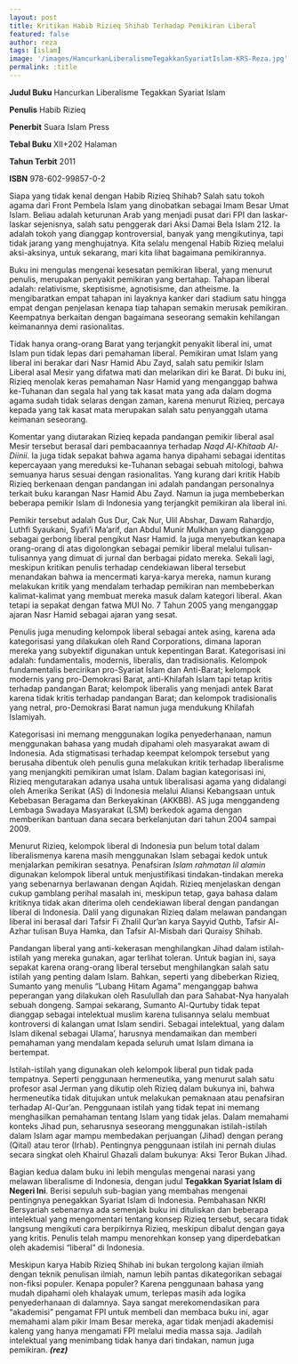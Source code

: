 ```yaml
---
layout: post
title: Kritikan Habib Rizieq Shihab Terhadap Pemikiran Liberal
featured: false
author: reza
tags: [islam]
image: '/images/HancurkanLiberalismeTegakkanSyariatIslam-KRS-Reza.jpg'
permalink: :title
---
```


**Judul Buku** Hancurkan Liberalisme Tegakkan Syariat Islam

**Penulis** Habib Rizieq

**Penerbit** Suara Islam Press

**Tebal Buku** XII+202 Halaman

**Tahun Terbit** 2011

**ISBN** 978-602-99857-0-2

Siapa yang tidak kenal dengan Habib Rizieq Shihab? Salah satu tokoh agama dari Front Pembela Islam yang dinobatkan sebagai Imam Besar Umat Islam. Beliau adalah keturunan Arab yang menjadi pusat dari FPI dan laskar-laskar sejenisnya, salah satu penggerak dari Aksi Damai Bela Islam 212. Ia adalah tokoh yang dianggap kontroversial, banyak yang mengikutinya, tapi tidak jarang yang menghujatnya. Kita selalu mengenal Habib Rizieq melalui aksi-aksinya, untuk sekarang, mari kita lihat bagaimana pemikirannya.

Buku ini mengulas mengenai kesesatan pemikiran liberal, yang menurut penulis, merupakan penyakit pemikiran yang bertahap. Tahapan liberal adalah: relativisme, skeptisisme, agnotisisme, dan atheisme. Ia mengibaratkan empat tahapan ini layaknya kanker dari stadium satu hingga empat dengan penjelasan kenapa tiap tahapan semakin merusak pemikiran. Keempatnya berkaitan dengan bagaimana seseorang semakin kehilangan keimanannya demi rasionalitas.

Tidak hanya orang-orang Barat yang terjangkit penyakit liberal ini, umat Islam pun tidak lepas dari pemahaman liberal. Pemikiran umat Islam yang liberal ini berakar dari Nasr Hamid Abu Zayd, salah satu pemikir Islam Liberal asal Mesir yang difatwa mati dan melarikan diri ke Barat. Di buku ini, Rizieq menolak keras pemahaman Nasr Hamid yang menganggap bahwa ke-Tuhanan dan segala hal yang tak kasat mata yang ada dalam dogma agama sudah tidak selaras dengan zaman, karena menurut Rizieq, percaya kepada yang tak kasat mata merupakan salah satu penyanggah utama keimanan seseorang.

Komentar yang diutarakan Rizieq kepada pandangan pemikir liberal asal Mesir tersebut berasal dari pembacaannya terhadap _Naqd Al-Khitaab Al-Diinii_. Ia juga tidak sepakat bahwa agama hanya dipahami sebagai identitas kepercayaan yang mereduksi ke-Tuhanan sebagai sebuah mitologi, bahwa semuanya harus sesuai dengan rasionalitas. Yang kurang dari kritik Habib Rizieq berkenaan dengan pandangan ini adalah pandangan personalnya terkait buku karangan Nasr Hamid Abu Zayd. Namun ia juga membeberkan beberapa pemikir Islam di Indonesia yang terjangkit pemikiran ala liberal ini.

Pemikir tersebut adalah Gus Dur, Cak Nur, Ulil Abshar, Dawam Rahardjo, Luthfi Syaukani, Syafi’i Ma’arif, dan Abdul Munir Mulkhan yang dianggap sebagai gerbong liberal pengikut Nasr Hamid. Ia juga menyebutkan kenapa orang-orang di atas digolongkan sebagai pemikir liberal melalui tulisan-tulisannya yang dimuat di jurnal dan berbagai pidato mereka. Sekali lagi, meskipun kritikan penulis terhadap cendekiawan liberal tersebut menandakan bahwa ia mencermati karya-karya mereka, namun kurang melakukan kritik yang mendalam terhadap pemikiran nan membeberkan kalimat-kalimat yang membuat mereka masuk dalam kategori liberal. Akan tetapi ia sepakat dengan fatwa MUI No. 7 Tahun 2005 yang menganggap ajaran Nasr Hamid sebagai ajaran yang sesat.

Penulis juga menuding kelompok liberal sebagai antek asing, karena ada kategorisasi yang dilakukan oleh Rand Corporations, dimana laporan mereka yang subyektif digunakan untuk kepentingan Barat. Kategorisasi ini adalah: fundamentalis, modernis, liberalis, dan tradisionalis. Kelompok fundamentalis bercirikan pro-Syariat Islam dan Anti-Barat; kelompok modernis yang pro-Demokrasi Barat, anti-Khilafah Islam tapi tetap kritis terhadap pandangan Barat; kelompok liberalis yang menjadi antek Barat karena tidak kritis terhadap pandangan Barat; dan kelompok tradisionalis yang netral, pro-Demokrasi Barat namun juga mendukung Khilafah Islamiyah.

Kategorisasi ini memang menggunakan logika penyederhanaan, namun menggunakan bahasa yang mudah dipahami oleh masyarakat awam di Indonesia. Ada stigmatisasi terhadap keempat kelompok tersebut yang berusaha dibentuk oleh penulis guna melakukan kritik terhadap liberalisme yang menjangkiti pemikiran umat Islam. Dalam bagian kategorisasi ini, Rizieq mengutarakan adanya usaha untuk liberalisasi agama yang didalangi oleh Amerika Serikat (AS) di Indonesia melalui Aliansi Kebangsaan untuk Kebebasan Beragama dan Berkeyakinan (AKKBB). AS juga menggandeng Lembaga Swadaya Masyarakat (LSM) berkedok agama dengan memberikan bantuan dana secara berkelanjutan dari tahun 2004 sampai 2009.

Menurut Rizieq, kelompok liberal di Indonesia pun belum total dalam liberalismenya karena masih menggunakan Islam sebagai kedok untuk menjalarkan pemikiran sesatnya. Penafsiran _Islam rahmatan lil alamin_ digunakan kelompok liberal untuk menjustifikasi tindakan-tindakan mereka yang sebenarnya berlawanan dengan Aqidah. Rizieq menjelaskan dengan cukup gamblang perihal masalah ini, meskipun tetap, gaya bahasa dalam kritiknya tidak akan diterima oleh cendekiawan liberal dengan pandangan liberal di Indonesia. Dalil yang digunakan Rizieq dalam melawan pandangan liberal ini berasal dari Tafsir Fi Zhalil Qur’an karya Sayyid Quthb, Tafsir Al-Azhar tulisan Buya Hamka, dan Tafsir Al-Misbah dari Quraisy Shihab.

Pandangan liberal yang anti-kekerasan menghilangkan Jihad dalam istilah-istilah yang mereka gunakan, agar terlihat toleran. Untuk bagian ini, saya sepakat karena orang-orang liberal tersebut menghilangkan salah satu istilah yang penting dalam Islam. Bahkan, seperti yang dibeberkan Rizieq, Sumanto yang menulis “Lubang Hitam Agama” menganggap bahwa peperangan yang dilakukan oleh Rasulullah dan para Sahabat-Nya hanyalah sebuah dongeng. Sampai sekarang, Sumanto Al-Qurtuby tidak tepat dianggap sebagai intelektual muslim karena tulisannya selalu membuat kontroversi di kalangan umat Islam sendiri. Sebagai intelektual, yang dalam Islam dikenal sebagai Ulama’, harusnya mendamaikan dan memberi pemahaman yang mendalam kepada seluruh umat Islam dimana ia bertempat.

Istilah-istilah yang digunakan oleh kelompok liberal pun tidak pada tempatnya. Seperti penggunaan hermeneutika, yang menurut salah satu profesor asal Jerman yang dikutip oleh Rizieq dalam bukunya ini, bahwa hermeneutika tidak ditujukan untuk melakukan pemaknaan atau penafsiran terhadap Al-Qur’an. Penggunaan istilah yang tidak tepat ini memang menghasilkan pemahaman tentang Islam yang tidak jelas. Dalam memahami konteks Jihad pun, seharusnya seseorang menggunakan istilah-istilah dalam Islam agar mampu membedakan perjuangan (Jihad) dengan perang (Qital) atau teror (Irhab). Pentingnya penggunaan istilah ini pernah diulas secara singkat oleh Khairul Ghazali dalam bukunya: Aksi Teror Bukan Jihad.

Bagian kedua dalam buku ini lebih mengulas mengenai narasi yang melawan liberalisme di Indonesia, dengan judul **Tegakkan Syariat Islam di Negeri Ini**. Berisi sepuluh sub-bagian yang membahas mengenai pentingnya penegakkan Syariat Islam di Indonesia. Pembahasan NKRI Bersyariah sebenarnya ada semenjak buku ini dituliskan dan beberapa intelektual yang mengomentari tentang konsep Rizieq tersebut, secara tidak langsung mengikuti cara berpikirnya Rizieq, meskipun dibalut dengan gaya yang kritis. Penulis telah mampu menorehkan konsep yang diperdebatkan oleh akademisi “liberal” di Indonesia.

Meskipun karya Habib Rizieq Shihab ini bukan tergolong kajian ilmiah dengan teknik penulisan ilmiah, namun lebih pantas dikategorikan sebagai non-fiksi populer. Kenapa populer? Karena penggunaan bahasa yang mudah dipahami oleh khalayak umum, terlepas masih ada logika penyederhanaan di dalamnya. Saya sangat merekomendasikan para “akademisi” pengamat FPI untuk membeli dan membaca buku ini, agar memahami alam pikir Imam Besar mereka, agar tidak menjadi akademisi kaleng yang hanya mengamati FPI melalui media massa saja. Jadilah intelektual yang menimbang tidak hanya dari tindakan, namun juga pemikiran. **_(rez)_**
